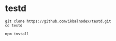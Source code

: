 # testd

```console
git clone https://github.com/ikbalnodex/testd.git
cd testd
```

```console
npm install
```

